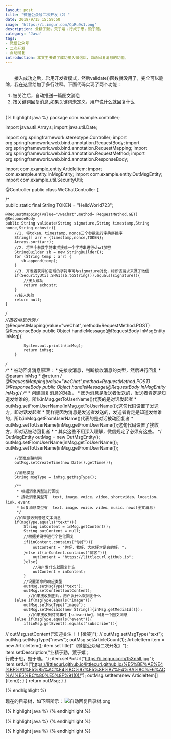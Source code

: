 ```yaml
---
layout: post
title: "微信公众号二次开发（2）"
date: 2018/9/15 15:59:50  
image: 'https://i.imgur.com/CpRu9s1.png'
description: 业精于勤，荒于嬉；行成于思，毁于随。
category: 'Java'
tags:
- 微信公众号
- 二次开发
- 自动回复
introduction: 本文主要讲了成功接入微信后，自动回复消息的功能。
---
```

<br />
&emsp;&emsp;接入成功之后，启用开发者模式，然后validate()函数就没用了，完全可以删除，我在这里给加了多行注释。下面代码实现了两个功能：
<ol>
	<li>被关注后，自动推送一篇图文消息</li>
	<li>按关键词回复消息,如果关键词未定义，用户说什么就回复什么</li>
</ol>
<br />
{% highlight java %}
package com.example.controller;

import java.util.Arrays;
import java.util.Date;

import org.springframework.stereotype.Controller;
import org.springframework.web.bind.annotation.RequestBody;
import org.springframework.web.bind.annotation.RequestMapping;
import org.springframework.web.bind.annotation.RequestMethod;
import org.springframework.web.bind.annotation.ResponseBody;

import com.example.entity.ArticleItem;
import com.example.entity.InMsgEntity;
import com.example.entity.OutMsgEntity;
import com.example.util.SecurityUtil;

@Controller
public class WeChatController {

/*		
	public static final String TOKEN = "HelloWorld723";
	

    @RequestMapping(value="/weChat",method= RequestMethod.GET)
    @ResponseBody
    public String validate(String signature,String timestamp,String nonce,String echostr){
        //1. 将token、timestamp、nonce三个参数进行字典序排序
        String[] arr = {timestamp,nonce,TOKEN};
        Arrays.sort(arr);
        //2. 将三个参数字符串拼接成一个字符串进行sha1加密
        StringBuilder sb = new StringBuilder();
        for (String temp : arr) {
           sb.append(temp);
        }
        //3. 开发者获得加密后的字符串可与signature对比，标识该请求来源于微信
        if(SecurityUtil.SHA1(sb.toString()).equals(signature)){
            //接入成功
            return echostr;
        }
        //接入失败
        return null;
    }
*/    
        //接收消息示例
/*
        @RequestMapping(value="weChat",method=RequestMethod.POST)
        @ResponseBody
        public Object handleMessage(@RequestBody InMsgEntity inMsg){
        	
        	System.out.println(inMsg);
        	return inMsg;
        }
*/        
        /**
         * 被动回复消息原理：
         * 先接收消息，判断接收消息的类型，然后进行回复
         * @param inMsg
         * @return
         */
      @RequestMapping(value="weChat",method=RequestMethod.POST)
      @ResponseBody
      public Object handleMessage(@RequestBody InMsgEntity inMsg){
      	/**
      	 * 创建回复消息的对象，
      	 * 因为消息是发送者发送的，发送者肯定是知道发给谁的，所以inMsg.getToUserName()代表的是对话发起者
      	 * outMsg.setFromUserName(inMsg.getToUserName());这句代码设置了发送方，即对话发起者
      	 * 同样是因为消息是发送者发送的，发送者肯定是知道发给谁的，所以inMsg.getFromUserName()代表的是对话被动回复者
      	 * outMsg.setToUserName(inMsg.getFromUserName());这句代码设置了接收方，即对话被动回复者
      	 * 
      	 * 其实这些不用深入理解，微信规定了必须有这些。
      	 */
    	OutMsgEntity outMsg = new OutMsgEntity();
      	outMsg.setFromUserName(inMsg.getToUserName());
      	outMsg.setToUserName(inMsg.getFromUserName());
      	
      	//消息创建时间
      	outMsg.setCreateTime(new Date().getTime());
      	
      	//消息类型
      	String msgType = inMsg.getMsgType();
      	
      	/**
      	 * 根据消息类型进行回复
      	 * 接收消息类型有  text、image、voice、video、shortvideo、location、link、event
      	 * 回复消息类型有  text、image、voice、video、music、news(图文消息)
      	 */
      	//如果接收到普通文本消息
      	if(msgType.equals("text")){
            String inContent = inMsg.getContent();
            String outContent = null;
            //根据关键字进行个性化回复
  			if(inContent.contains("你好")){
  				outContent = "你好，我好，大家好才是真的好。";
  			}else if(inContent.contains("博客")){
  				outContent = "https://littlecurl.github.io";
  			}else{
  				//用户发什么就回复什么
                outContent = inContent;
  			}
  			//设置消息的响应类型
  			outMsg.setMsgType("text");
  			outMsg.setContent(outContent);
  			  //如果接收到图片，用户发什么就回复什么
      	}else if(msgType.equals("image")){
  			outMsg.setMsgType("image");
  			outMsg.setMediaId(new String[]{inMsg.getMediaId()});
  			  //如果接收到订阅事件【subscribe】，回复一个图文消息
      	}else if(msgType.equals("event")){
      		if(inMsg.getEvent().equals("subscribe")){
//      		outMsg.setContent("欢迎关注！！[微笑]");
//      		outMsg.setMsgType("text");
      			outMsg.setMsgType("news");
      			outMsg.setArticleCount(1);
      			ArticleItem item = new ArticleItem();
      			item.setTitle("《微信公众号二次开发》");
      			item.setDescription("业精于勤，荒于嬉；<br />行成于思，毁于随。");
      			item.setPicUrl("https://i.imgur.com/15Xn5lI.jpg");
      			item.setUrl("https://littlecurl.github.io/littlecurl.github.io/%E5%BE%AE%E4%BF%A1%E5%85%AC%E4%BC%97%E5%8F%B7%E4%BA%8C%E6%AC%A1%E5%BC%80%E5%8F%91(0)/");
      			outMsg.setItem(new ArticleItem[]{item});
      		}
      	}
      	return outMsg;
      }
}

{% endhighlight %}

现在的目录树，如下图所示：
![自动回复目录树.png](https://i.imgur.com/LDNc4nF.png)


{% highlight java %}
{% endhighlight %}


{% highlight java %}
{% endhighlight %}


{% highlight java %}
{% endhighlight %}